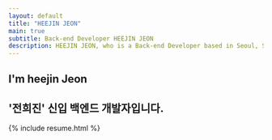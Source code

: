 ```yaml
---
layout: default
title: "HEEJIN JEON"
main: true
subtitle: Back-end Developer HEEJIN JEON
description: HEEJIN JEON, who is a Back-end Developer based in Seoul, South Korea. | '전희진' 신입 백엔드 개발자입니다.
---
```

<div class="intro-animation">
<section class="explanation">
    <h1 class="intro">
    I'm heejin Jeon
    </h1>
    <h2 class="intro">'전희진' 신입 백엔드 개발자입니다.</h2>
</section>
</div>
{% include resume.html %}
